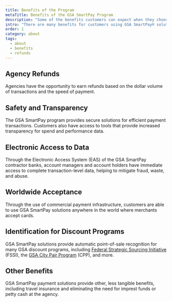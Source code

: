 ```yaml
---
title: Benefits of the Program
metaTitle: Benefits of the GSA SmartPay Program
description: "Some of the benefits customers can expect when they choose GSA SmartPay."
intro: "There are many benefits for customers using GSA SmartPay® solutions as a payment method."
order: 1
category: about
tags:
  - about
  - benefits
  - refunds
---
```


## Agency Refunds

Agencies have the opportunity to earn refunds based on the dollar volume of transactions and the speed of payment.

## Safety and Transparency

The GSA SmartPay program provides secure solutions for efficient payment transactions. Customers also have access to tools that provide increased transparency for spend and performance data.

## Electronic Access to Data

Through the Electronic Access System (EAS) of the GSA SmartPay contractor banks, account managers and account holders have immediate access to complete transaction-level data, helping to mitigate fraud, waste, and abuse.

## Worldwide Acceptance

Through the use of commercial payment infrastructure, customers are able to use GSA SmartPay solutions anywhere in the world where merchants accept cards.

## Identification for Discount Programs

GSA SmartPay solutions provide automatic point-of-sale recognition for many GSA discount programs, including [Federal Strategic Sourcing Initiative](https://www.gsa.gov/buy-through-us/purchasing-programs/federal-strategic-sourcing-initiative-fssi) (FSSI), the [GSA City Pair Program](https://www.gsa.gov/travel/plan-a-trip/transportation-airfare-rates-pov-rates-etc/airfare-rates-city-pair-program) (CPP), and more.

## Other Benefits

GSA SmartPay payment solutions provide other, less tangible benefits, including travel insurance and eliminating the need for imprest funds or petty cash at the agency.
